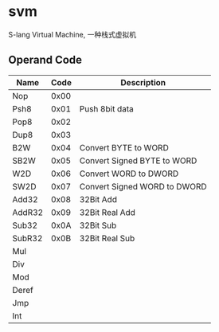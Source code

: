 # svm
S-lang Virtual Machine, 一种栈式虚拟机

## Operand Code
|   Name    |   Code   |    Description                          |
|-----------|----------|-----------------------------------------|
|   Nop     |   0x00   |                                         |
|   Psh8    |   0x01   | Push 8bit data                          |
|   Pop8    |   0x02   |                                         |
|   Dup8    |   0x03   |                                         |
|   B2W     |   0x04   | Convert BYTE to WORD                    |
|   SB2W    |   0x05   | Convert Signed BYTE to WORD             |
|   W2D     |   0x06   | Convert WORD to DWORD                   |
|   SW2D    |   0x07   | Convert Signed WORD to DWORD            |
|   Add32   |   0x08   | 32Bit Add                               |
|   AddR32  |   0x09   | 32Bit Real Add                          |
|   Sub32   |   0x0A   | 32Bit Sub                               |
|   SubR32  |   0x0B   | 32Bit Real Sub                          |
|   Mul     |          |                                         |
|   Div     |          |                                         |
|   Mod     |          |                                         |
|   Deref   |          |                                         |
|   Jmp     |          |                                         |
|   Int     |          |                                         |
